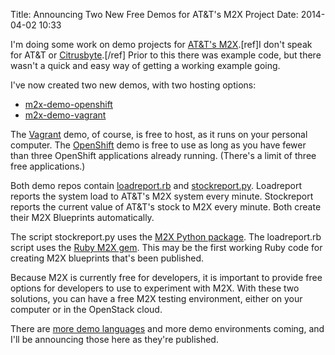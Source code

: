 Title: Announcing Two New Free Demos for AT&T's M2X Project
Date: 2014-04-02 10:33

I'm doing some work on demo projects for [AT&T's
M2X](https://m2x.att.com).[ref]I don't speak for AT&T or
[Citrusbyte](https://citrusbyte.com/about-us).[/ref] Prior to this there was example code, but
there wasn't a quick and easy way of getting a working example going.

I've now created two new demos, with two hosting options:

-   [m2x-demo-openshift](https://github.com/attm2x/m2x-demo-openshift)
-   [m2x-demo-vagrant](https://github.com/attm2x/m2x-demo-vagrant)

The [Vagrant](http://www.vagrantup.com/) demo, of course, is free to
host, as it runs on your personal computer. The
[OpenShift](https://www.openshift.com/) demo is free to use as long as
you have fewer than three OpenShift applications already running.
(There's a limit of three free applications.)

Both demo repos contain
[loadreport.rb](https://github.com/attm2x/m2x-demo-vagrant/blob/master/loadreport.rb)
and
[stockreport.py](https://github.com/attm2x/m2x-demo-vagrant/blob/master/stockreport.py).
Loadreport reports the system load to AT&T's M2X system every minute.
Stockreport reports the current value of AT&T's stock to M2X every
minute. Both create their M2X Blueprints automatically.

The script stockreport.py uses the [M2X Python
package](https://github.com/attm2x/m2x-python). The loadreport.rb script
uses the [Ruby M2X gem](https://github.com/attm2x/m2x-ruby). This may be
the first working Ruby code for creating M2X blueprints that's been
published.

Because M2X is currently free for developers, it is important to provide
free options for developers to use to experiment with M2X. With these
two solutions, you can have a free M2X testing environment, either on
your computer or in the OpenStack cloud.

There are [more demo
languages](https://m2x.att.com/developer/client-libraries) and more demo
environments coming, and I'll be announcing those here as they're
published.
